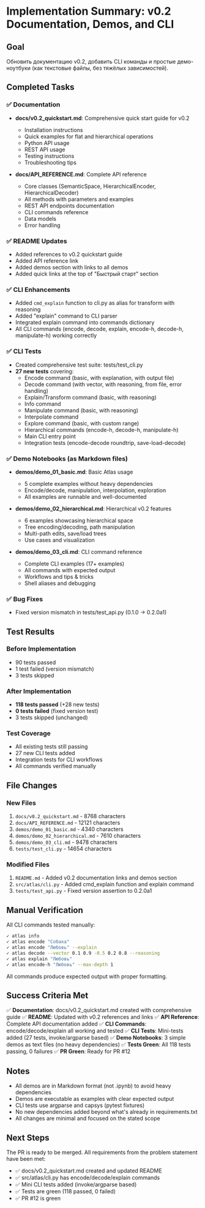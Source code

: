 # Implementation Summary: v0.2 Documentation, Demos, and CLI

## Goal
Обновить документацию v0.2, добавить CLI команды и простые демо-ноутбуки (как текстовые файлы, без тяжёлых зависимостей).

## Completed Tasks

### ✅ Documentation
- **docs/v0.2_quickstart.md**: Comprehensive quick start guide for v0.2
  - Installation instructions
  - Quick examples for flat and hierarchical operations
  - Python API usage
  - REST API usage
  - Testing instructions
  - Troubleshooting tips
  
- **docs/API_REFERENCE.md**: Complete API reference
  - Core classes (SemanticSpace, HierarchicalEncoder, HierarchicalDecoder)
  - All methods with parameters and examples
  - REST API endpoints documentation
  - CLI commands reference
  - Data models
  - Error handling

### ✅ README Updates
- Added references to v0.2 quickstart guide
- Added API reference link
- Added demos section with links to all demos
- Added quick links at the top of "Быстрый старт" section

### ✅ CLI Enhancements
- Added `cmd_explain` function to cli.py as alias for transform with reasoning
- Added "explain" command to CLI parser
- Integrated explain command into commands dictionary
- All CLI commands (encode, decode, explain, encode-h, decode-h, manipulate-h) working correctly

### ✅ CLI Tests
- Created comprehensive test suite: tests/test_cli.py
- **27 new tests** covering:
  - Encode command (basic, with explanation, with output file)
  - Decode command (with vector, with reasoning, from file, error handling)
  - Explain/Transform command (basic, with reasoning)
  - Info command
  - Manipulate command (basic, with reasoning)
  - Interpolate command
  - Explore command (basic, with custom range)
  - Hierarchical commands (encode-h, decode-h, manipulate-h)
  - Main CLI entry point
  - Integration tests (encode-decode roundtrip, save-load-decode)

### ✅ Demo Notebooks (as Markdown files)
- **demos/demo_01_basic.md**: Basic Atlas usage
  - 5 complete examples without heavy dependencies
  - Encode/decode, manipulation, interpolation, exploration
  - All examples are runnable and well-documented
  
- **demos/demo_02_hierarchical.md**: Hierarchical v0.2 features
  - 6 examples showcasing hierarchical space
  - Tree encoding/decoding, path manipulation
  - Multi-path edits, save/load trees
  - Use cases and visualization
  
- **demos/demo_03_cli.md**: CLI command reference
  - Complete CLI examples (17+ examples)
  - All commands with expected output
  - Workflows and tips & tricks
  - Shell aliases and debugging

### ✅ Bug Fixes
- Fixed version mismatch in tests/test_api.py (0.1.0 → 0.2.0a1)

## Test Results

### Before Implementation
- 90 tests passed
- 1 test failed (version mismatch)
- 3 tests skipped

### After Implementation
- **118 tests passed** (+28 new tests)
- **0 tests failed** (fixed version test)
- 3 tests skipped (unchanged)

### Test Coverage
- All existing tests still passing
- 27 new CLI tests added
- Integration tests for CLI workflows
- All commands verified manually

## File Changes

### New Files
1. `docs/v0.2_quickstart.md` - 8768 characters
2. `docs/API_REFERENCE.md` - 12121 characters
3. `demos/demo_01_basic.md` - 4340 characters
4. `demos/demo_02_hierarchical.md` - 7610 characters
5. `demos/demo_03_cli.md` - 9478 characters
6. `tests/test_cli.py` - 14654 characters

### Modified Files
1. `README.md` - Added v0.2 documentation links and demos section
2. `src/atlas/cli.py` - Added cmd_explain function and explain command
3. `tests/test_api.py` - Fixed version assertion to 0.2.0a1

## Manual Verification

All CLI commands tested manually:
```bash
✓ atlas info
✓ atlas encode "Собака"
✓ atlas encode "Любовь" --explain
✓ atlas decode --vector 0.1 0.9 -0.5 0.2 0.8 --reasoning
✓ atlas explain "Любовь"
✓ atlas encode-h "Любовь" --max-depth 1
```

All commands produce expected output with proper formatting.

## Success Criteria Met

✅ **Documentation**: docs/v0.2_quickstart.md created with comprehensive guide
✅ **README**: Updated with v0.2 references and links
✅ **API Reference**: Complete API documentation added
✅ **CLI Commands**: encode/decode/explain all working and tested
✅ **CLI Tests**: Mini-tests added (27 tests, invoke/argparse based)
✅ **Demo Notebooks**: 3 simple demos as text files (no heavy dependencies)
✅ **Tests Green**: All 118 tests passing, 0 failures
✅ **PR Green**: Ready for PR #12

## Notes

- All demos are in Markdown format (not .ipynb) to avoid heavy dependencies
- Demos are executable as examples with clear expected output
- CLI tests use argparse and capsys (pytest fixtures)
- No new dependencies added beyond what's already in requirements.txt
- All changes are minimal and focused on the stated scope

## Next Steps

The PR is ready to be merged. All requirements from the problem statement have been met:
- ✅ docs/v0.2_quickstart.md created and updated README
- ✅ src/atlas/cli.py has encode/decode/explain commands
- ✅ Mini CLI tests added (invoke/argparse based)
- ✅ Tests are green (118 passed, 0 failed)
- ✅ PR #12 is green
